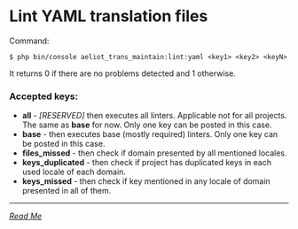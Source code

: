 # Lint YAML translation files

Command:
```shell
$ php bin/console aeliot_trans_maintain:lint:yaml <key1> <key2> <keyN>
```
It returns 0 if there are no problems detected and 1 otherwise.

### Accepted keys:
- **all** - *[RESERVED]* then executes all linters. Applicable not for all projects. The same as **base** for now. Only one key can be posted in this case. 
- **base** - then executes base (mostly required) linters. Only one key can be posted in this case.
- **files_missed** - then check if domain presented by all mentioned locales.
- **keys_duplicated** - then check if project has duplicated keys in each used locale of each domain.
- **keys_missed** - then check if key mentioned in any locale of domain presented in all of them.


---
*[Read Me](../../README.md)*
